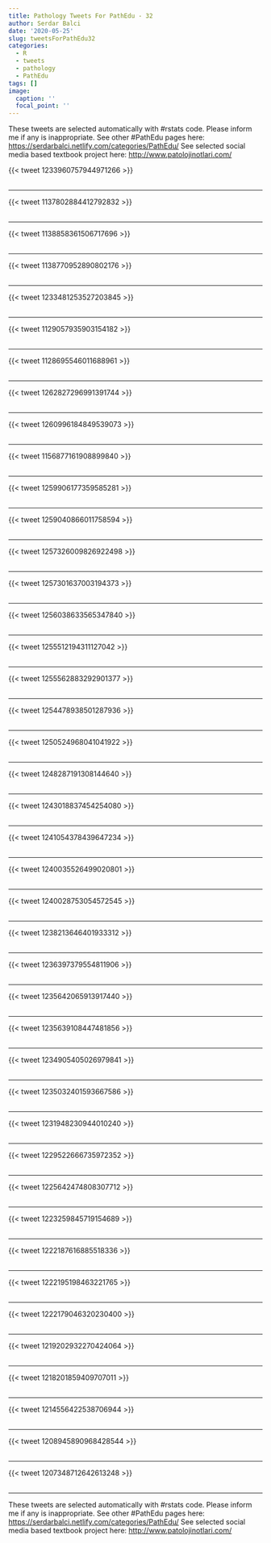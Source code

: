 ```yaml
---
title: Pathology Tweets For PathEdu - 32
author: Serdar Balci
date: '2020-05-25'
slug: tweetsForPathEdu32
categories:
  - R
  - tweets
  - pathology
  - PathEdu
tags: []
image:
  caption: ''
  focal_point: ''
---
```



These tweets are selected automatically with #rstats code. Please inform me if any is inappropriate.
See other #PathEdu pages here: https://serdarbalci.netlify.com/categories/PathEdu/ 
See selected social media based textbook project here: http://www.patolojinotlari.com/

{{< tweet 1233960757944971266 >}}
<br>
<br>
<hr>
{{< tweet 1137802884412792832 >}}
<br>
<br>
<hr>
{{< tweet 1138858361506717696 >}}
<br>
<br>
<hr>
{{< tweet 1138770952890802176 >}}
<br>
<br>
<hr>
{{< tweet 1233481253527203845 >}}
<br>
<br>
<hr>
{{< tweet 1129057935903154182 >}}
<br>
<br>
<hr>
{{< tweet 1128695546011688961 >}}
<br>
<br>
<hr>
{{< tweet 1262827296991391744 >}}
<br>
<br>
<hr>
{{< tweet 1260996184849539073 >}}
<br>
<br>
<hr>
{{< tweet 1156877161908899840 >}}
<br>
<br>
<hr>
{{< tweet 1259906177359585281 >}}
<br>
<br>
<hr>
{{< tweet 1259040866011758594 >}}
<br>
<br>
<hr>
{{< tweet 1257326009826922498 >}}
<br>
<br>
<hr>
{{< tweet 1257301637003194373 >}}
<br>
<br>
<hr>
{{< tweet 1256038633565347840 >}}
<br>
<br>
<hr>
{{< tweet 1255512194311127042 >}}
<br>
<br>
<hr>
{{< tweet 1255562883292901377 >}}
<br>
<br>
<hr>
{{< tweet 1254478938501287936 >}}
<br>
<br>
<hr>
{{< tweet 1250524968041041922 >}}
<br>
<br>
<hr>
{{< tweet 1248287191308144640 >}}
<br>
<br>
<hr>
{{< tweet 1243018837454254080 >}}
<br>
<br>
<hr>
{{< tweet 1241054378439647234 >}}
<br>
<br>
<hr>
{{< tweet 1240035526499020801 >}}
<br>
<br>
<hr>
{{< tweet 1240028753054572545 >}}
<br>
<br>
<hr>
{{< tweet 1238213646401933312 >}}
<br>
<br>
<hr>
{{< tweet 1236397379554811906 >}}
<br>
<br>
<hr>
{{< tweet 1235642065913917440 >}}
<br>
<br>
<hr>
{{< tweet 1235639108447481856 >}}
<br>
<br>
<hr>
{{< tweet 1234905405026979841 >}}
<br>
<br>
<hr>
{{< tweet 1235032401593667586 >}}
<br>
<br>
<hr>
{{< tweet 1231948230944010240 >}}
<br>
<br>
<hr>
{{< tweet 1229522666735972352 >}}
<br>
<br>
<hr>
{{< tweet 1225642474808307712 >}}
<br>
<br>
<hr>
{{< tweet 1223259845719154689 >}}
<br>
<br>
<hr>
{{< tweet 1222187616885518336 >}}
<br>
<br>
<hr>
{{< tweet 1222195198463221765 >}}
<br>
<br>
<hr>
{{< tweet 1222179046320230400 >}}
<br>
<br>
<hr>
{{< tweet 1219202932270424064 >}}
<br>
<br>
<hr>
{{< tweet 1218201859409707011 >}}
<br>
<br>
<hr>
{{< tweet 1214556422538706944 >}}
<br>
<br>
<hr>
{{< tweet 1208945890968428544 >}}
<br>
<br>
<hr>
{{< tweet 1207348712642613248 >}}
<br>
<br>
<hr>


These tweets are selected automatically with #rstats code. Please inform me if any is inappropriate.
See other #PathEdu pages here: https://serdarbalci.netlify.com/categories/PathEdu/ 
See selected social media based textbook project here: http://www.patolojinotlari.com/
